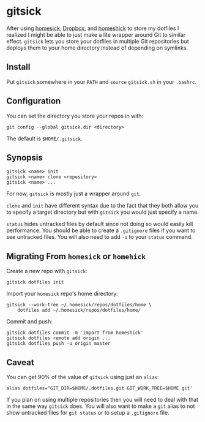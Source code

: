 # gitsick

After using [homesick][], [Dropbox][], and [homeshick][] to store my dotfiles
I realized I might be able to just make a lite wrapper around Git to similar
effect.  `gitsick` lets you store your dotfiles in multiple Git repositories
but deploys them to your home directory instead of depending on symlinks.

[Dropbox]: https://www.dropbox.com
[homesick]: https://github.com/technicalpickles/homesick
[homeshick]: https://github.com/andsens/homeshick

## Install

Put `gitsick` somewhere in your `PATH` and `source` `gitsick.sh` in your
`.bashrc`.

## Configuration

You can set the directory you store your repos in with:

    git config --global gitsick.dir <directory>

The default is `$HOME/.gitsick`.

## Synopsis

    gitsick <name> init
    gitsick <name> clone <repository>
    gitsick <name> ...

For now, `gitsick` is mostly just a wrapper around `git`.

`clone` and `init` have different syntax due to the fact that they both allow
you to specify a target directory but with `gitsick` you would just specify
a name.

`status` hides untracked files by default since not doing so would easily kill
performance.  You should be able to create a `.gitignore` files if you want to
see untracked files.  You will also need to add `-u` to your `status` command.

## Migrating From `homesick` or `homehick`

Create a new repo with `gitsick`:

    gitsick dotfiles init

Import your `homesick` repo's home directory:

    gitsick --work-tree ~/.homesick/repos/dotfiles/home \
        dotfiles add ~/.homesick/repos/dotfiles/home/

Commit and push:

    gitsick dotfiles commit -m 'import from homeshick'
    gitsick dotfiles remote add origin ...
    gitsick dotfiles push -u origin master

## Caveat

You can get 90% of the value of `gitsick` using just an `alias`:

    alias dotfiles="GIT_DIR=$HOME/.dotfiles.git GIT_WORK_TREE=$HOME git'

If you plan on using multiple repositories then you will need to deal with that
in the same way `gitsick` does.  You will also want to make a `git` alias to
not show untracked files for `git status` or to setup a `.gitignore` file.

